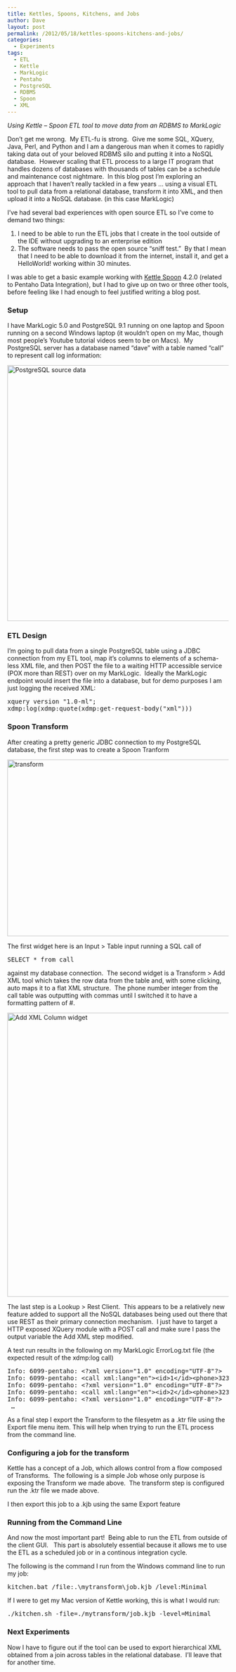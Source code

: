 ```yaml
---
title: Kettles, Spoons, Kitchens, and Jobs
author: Dave
layout: post
permalink: /2012/05/18/kettles-spoons-kitchens-and-jobs/
categories:
  - Experiments
tags:
  - ETL
  - Kettle
  - MarkLogic
  - Pentaho
  - PostgreSQL
  - RDBMS
  - Spoon
  - XML
---
```

*Using Kettle – Spoon ETL tool to move data from an RDBMS to MarkLogic*

Don’t get me wrong.  My ETL-fu is strong.  Give me some SQL, XQuery, Java, Perl, and Python and I am a dangerous man when it comes to rapidly taking data out of your beloved RDBMS silo and putting it into a NoSQL database.  However scaling that ETL process to a large IT program that handles dozens of databases with thousands of tables can be a schedule and maintenance cost nightmare.  In this blog post I’m exploring an approach that I haven’t really tackled in a few years … using a visual ETL tool to pull data from a relational database, transform it into XML, and then upload it into a NoSQL database. (in this case MarkLogic)

I’ve had several bad experiences with open source ETL so I’ve come to demand two things:

  1. I need to be able to run the ETL jobs that I create in the tool outside of the IDE without upgrading to an enterprise edition
  2. The software needs to pass the open source “sniff test.”  By that I mean that I need to be able to download it from the internet, install it, and get a HelloWorld! working within 30 minutes.

I was able to get a basic example working with [Kettle Spoon][1] 4.2.0 (related to Pentaho Data Integration), but I had to give up on two or three other tools, before feeling like I had enough to feel justified writing a blog post.

### Setup

I have MarkLogic 5.0 and PostgreSQL 9.1 running on one laptop and Spoon running on a second Windows laptop (it wouldn’t open on my Mac, though most people’s Youtube tutorial videos seem to be on Macs).  My PostgreSQL server has a database named “dave” with a table named “call” to represent call log information:

[<img class="alignnone size-full wp-image-454" title="postgre" src="/wp-content/uploads/2012/05/postgre.jpg" alt="PostgreSQL source data" width="734" height="582" />][2]

### ETL Design

I’m going to pull data from a single PostgreSQL table using a JDBC connection from my ETL tool, map it’s columns to elements of a schema-less XML file, and then POST the file to a waiting HTTP accessible service (POX more than REST) over on my MarkLogic.  Ideally the MarkLogic endpoint would insert the file into a database, but for demo purposes I am just logging the received XML:

<pre>xquery version "1.0-ml";
xdmp:log(xdmp:quote(xdmp:get-request-body("xml")))</pre>

### Spoon Transform

After creating a pretty generic JDBC connection to my PostgreSQL database, the first step was to create a Spoon Tranform

[<img class="alignnone size-full wp-image-455" title="pg2ml" src="/wp-content/uploads/2012/05/pg2ml.jpg" alt="transform" width="803" height="402" />][3]

The first widget here is an Input > Table input running a SQL call of

<pre>SELECT * from call</pre>

against my database connection.  The second widget is a Transform > Add XML tool which takes the row data from the table and, with some clicking, auto maps it to a flat XML structure.  The phone number integer from the call table was outputting with commas until I switched it to have a formatting pattern of #.

[<img class="alignnone size-full wp-image-456" title="xmlcolumn" src="/wp-content/uploads/2012/05/xmlcolumn.jpg" alt="Add XML Column widget" width="612" height="646" />][4]

The last step is a Lookup > Rest Client.  This appears to be a relatively new feature added to support all the NoSQL databases being used out there that use REST as their primary connection mechanism.  I just have to target a HTTP exposed XQuery module with a POST call and make sure I pass the output variable the Add XML step modified.

A test run results in the following on my MarkLogic ErrorLog.txt file (the expected result of the xdmp:log call)

<pre>Info: 6099-pentaho: &lt;?xml version="1.0" encoding="UTF-8"?&gt;
Info: 6099-pentaho: &lt;call xml:lang="en"&gt;&lt;id&gt;1&lt;/id&gt;&lt;phone&gt;3235551234&lt;/phone&gt;&lt;comments&gt;Called Home&lt;/comments&gt;&lt;name&gt;Dave's Family&lt;/name&gt;&lt;/call&gt;
Info: 6099-pentaho: &lt;?xml version="1.0" encoding="UTF-8"?&gt;
Info: 6099-pentaho: &lt;call xml:lang="en"&gt;&lt;id&gt;2&lt;/id&gt;&lt;phone&gt;3235551234&lt;/phone&gt;&lt;comments&gt;Called Home Again&lt;/comments&gt;&lt;name&gt;Dave's Family&lt;/name&gt;&lt;/call&gt;
Info: 6099-pentaho: &lt;?xml version="1.0" encoding="UTF-8"?&gt;
 …</pre>

As a final step I export the Transform to the filesyetm as a .ktr file using the Export file menu item. This will help when trying to run the ETL process from the command line.

### Configuring a job for the transform

Kettle has a concept of a Job, which allows control from a flow composed of Transforms.  The following is a simple Job whose only purpose is exposing the Transform we made above.  The transform step is configured run the .ktr file we made above.

I then export this job to a .kjb using the same Export feature

### Running from the Command Line

And now the most important part!  Being able to run the ETL from outside of the client GUI.   This part is absolutely essential because it allows me to use the ETL as a scheduled job or in a continous integration cycle.

The following is the command I run from the Windows command line to run my job:

<pre>kitchen.bat /file:.\mytransform\job.kjb /level:Minimal</pre>

If I were to get my Mac version of Kettle working, this is what I would run:

<pre>./kitchen.sh -file=./mytransform/job.kjb -level=Minimal</pre>

### Next Experiments

Now I have to figure out if the tool can be used to export hierarchical XML obtained from a join across tables in the relational database.  I’ll leave that for another time.

 [1]: http://kettle.pentaho.com/
 [2]: /wp-content/uploads/2012/05/postgre.jpg
 [3]: /wp-content/uploads/2012/05/pg2ml.jpg
 [4]: /wp-content/uploads/2012/05/xmlcolumn.jpg